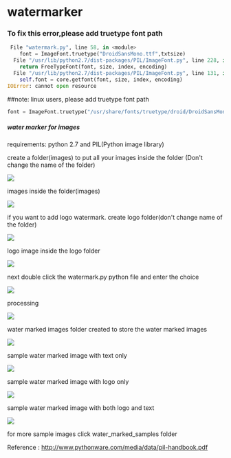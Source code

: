 watermarker
===========
### To fix this error,please add truetype font path 
```python
 File "watermark.py", line 58, in <module>
    font = ImageFont.truetype("DroidSansMono.ttf",txtsize)
  File "/usr/lib/python2.7/dist-packages/PIL/ImageFont.py", line 228, in truetype
    return FreeTypeFont(font, size, index, encoding)
  File "/usr/lib/python2.7/dist-packages/PIL/ImageFont.py", line 131, in __init__
    self.font = core.getfont(font, size, index, encoding)
IOError: cannot open resource
```
##note: linux users, please add truetype font path 
``` python
font = ImageFont.truetype("/usr/share/fonts/truetype/droid/DroidSansMono.ttf",txtsize)
```
##### water marker for images

requirements: python 2.7 and PIL(Python image library)

create a folder(images) to  put all your images inside the folder (Don't change the name of the folder)

<img src = "https://raw.githubusercontent.com/bhaskar4n/watermarker/master/screen%20shots/one.PNG"/>

images inside the folder(images)

<img src ="https://raw.githubusercontent.com/bhaskar4n/watermarker/master/screen%20shots/two.PNG"/>

if you want to add logo watermark. create logo folder(don't change name of the folder)

<img src = "https://raw.githubusercontent.com/bhaskar4n/watermarker/master/screen%20shots/15.PNG"/>

logo image inside the logo folder

<img src = "https://raw.githubusercontent.com/bhaskar4n/watermarker/master/screen%20shots/16.PNG"/>

next double click the watermark.py python file and enter the choice

<img src = "https://raw.githubusercontent.com/bhaskar4n/watermarker/master/screen%20shots/10.PNG"/>

processing 

<img src = "https://raw.githubusercontent.com/bhaskar4n/watermarker/master/screen%20shots/five.PNG"/>

water marked images folder created to store the water marked images

<img src = "https://raw.githubusercontent.com/bhaskar4n/watermarker/master/screen%20shots/six.PNG"/>

sample water marked image with text only 

<img src = "https://raw.githubusercontent.com/bhaskar4n/watermarker/master/screen%20shots/seven.PNG"/>

sample water marked image with logo only

<img src = "https://raw.githubusercontent.com/bhaskar4n/watermarker/master/screen%20shots/11.PNG"/>

sample water marked image with both logo and text

<img src = "https://raw.githubusercontent.com/bhaskar4n/watermarker/master/screen%20shots/12.PNG"/>


for more sample images click water_marked_samples folder

Reference : http://www.pythonware.com/media/data/pil-handbook.pdf
